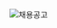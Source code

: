 ![채용공고](https://user-images.githubusercontent.com/61625998/213373526-d5f6171b-e4b1-4d07-8e9d-490fa773d22e.png)
